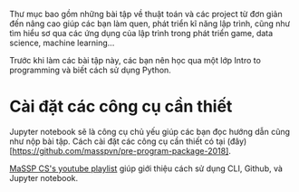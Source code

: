Thư mục bao gồm những bài tập về thuật toán và các project từ đơn giản đến nâng cao giúp các bạn
làm quen, phát triển kĩ năng lập trình, cũng như tìm hiểu sơ qua các ứng dụng của lập trình trong
phát triển game, data science, machine learning...

Trước khi làm các bài tập này, các bạn nên học qua một lớp Intro to programming và biết cách sử
dụng Python.

# Cài đặt các công cụ cần thiết
Jupyter notebook sẽ là công cụ chủ yếu giúp các bạn đọc hướng dẫn cũng như nộp bài tập. Cách cài
đặt các công cụ cần thiết có tại (đây)[https://github.com/masspvn/pre-program-package-2018].

[MaSSP CS's youtube playlist](https://www.youtube.com/watch?v=vYAvS97jqN8&list=PLqOu9En69v830W527rOX__3v23eZIqGCH)
giúp giới thiệu cách sử dụng CLI, Github, và Jupyter notebook.
